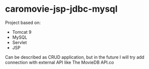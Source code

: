 # caromovie-jsp-jdbc-mysql

Project based on:
- Tomcat 9
- MySQL
- Servlet
- JSP

Can be described as CRUD application, but in the future I will try add connection 
with external API like The MovieDB API.co